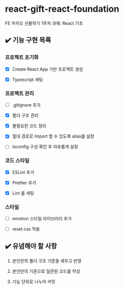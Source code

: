# react-gift-react-foundation

FE 카카오 선물하기 1주차 과제: React 기초

## ✔️ 기능 구현 목록

### 프로젝트 초기화

- [x] Create React App 기반 프로젝트 생성

- [x] Typescript 세팅

### 프로젝트 관리

- [ ] .gitignore 추가

- [x] 폴더 구조 관리

- [x] 불필요한 코드 정리

- [x] 절대 경로로 Import 할 수 있도록 alias를 설정

- [ ] tsconfig 구성 확인 후 자유롭게 설정

### 코드 스타일

- [x] ESLint 추가

- [x] Prettier 추가

- [x] Lint 룰 세팅

### 스타일

- [ ] emotion 스타일 라이브러리 추가

- [ ] reset.css 적용

## ✔️ 유념해야 할 사항

1. 본인만의 폴더 구조 기준을 세우고 반영

2. 본인만의 기준으로 일관된 코드를 작성

3. 기능 단위로 나누어 커밋
